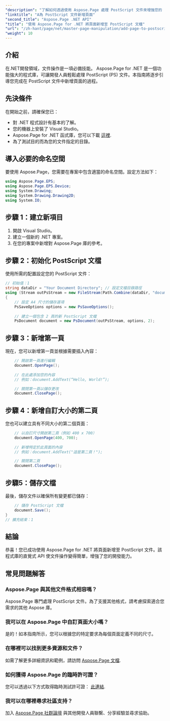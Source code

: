 ```yaml
---
"description": "了解如何透過使用 Aspose.Page 處理 PostScript 文件來增強您的 .NET 應用程式。本逐步指南提供了有關初始化文件的清晰說明。"
"linktitle": "A為 PostScript 文件新增頁面"
"second_title": "Aspose.Page .NET API"
"title": "使用 Aspose.Page for .NET 將頁面新增至 PostScript 文檔"
"url": "/zh-hant/page/net/master-page-manipulation/add-page-to-postscript-document/"
"weight": 10
---
```


## 介紹

在.NET開發領域，文件操作是一項必備技能。 Aspose.Page for .NET 是一個功能強大的程式庫，可讓開發人員輕鬆處理 PostScript (PS) 文件。本指南將逐步引導您完成在 PostScript 文件中新增頁面的過程。

## 先決條件

在開始之前，請確保您已：

- 對 .NET 程式設計有基本的了解。
- 您的機器上安裝了 Visual Studio。
- Aspose.Page for .NET 函式庫，您可以下載 [這裡](https://releases。aspose.com/page/net/).
- 為了測試目的而為您的文件指定的目錄。

## 導入必要的命名空間

要使用 Aspose.Page，您需要在專案中包含適當的命名空間。設定方法如下：

```csharp
using Aspose.Page.EPS;
using Aspose.Page.EPS.Device;
using System.Drawing;
using System.Drawing.Drawing2D;
using System.IO;
```

## 步驟 1：建立新項目

1. 開啟 Visual Studio。
2. 建立一個新的 .NET 專案。
3. 在您的專案中新增對 Aspose.Page 庫的參考。

## 步驟 2：初始化 PostScript 文檔

使用所需的配置設定您的 PostScript 文件：

```csharp
// 初始值：1
string dataDir = "Your Document Directory"; // 設定文檔目錄路徑
using (Stream outPsStream = new FileStream(Path.Combine(dataDir, "document1.ps"), FileMode.Create))
{
    // 設定 A4 尺寸的儲存選項
    PsSaveOptions options = new PsSaveOptions();
    
    // 建立一個包含 2 頁的新 PostScript 文檔
    PsDocument document = new PsDocument(outPsStream, options, 2);
```

## 步驟 3：新增第一頁

現在，您可以新增第一頁並根據需要插入內容：

```csharp
    // 開啟第一頁進行編輯
    document.OpenPage();
    
    // 在此處添加您的內容
    // 例如：document.AddText(“Hello, World!”);

    // 關閉第一頁以儲存更改
    document.ClosePage();
```

## 步驟 4：新增自訂大小的第二頁

您也可以建立具有不同大小的第二個頁面：

```csharp
    // 以自訂尺寸開啟第二頁（例如 400 x 700）
    document.OpenPage(400, 700);
    
    // 新增特定於此頁面的內容
    // 例如：document.AddText("這是第二頁！");

    // 關閉第二頁
    document.ClosePage();
```

## 步驟5：儲存文檔

最後，儲存文件以確保所有變更都已儲存：

```csharp
    // 儲存 PostScript 文檔
    document.Save();
}
// 擴充結束：1
```

## 結論

恭喜！您已成功使用 Aspose.Page for .NET 將頁面新增至 PostScript 文件。該程式庫的直覺式 API 使文件操作變得簡單，增強了您的開發能力。

## 常見問題解答

### Aspose.Page 與其他文件格式相容嗎？  
Aspose.Page 專門處理 PostScript 文件。為了支援其他格式，請考慮探索適合您需求的其他 Aspose 庫。

### 我可以在 Aspose.Page 中自訂頁面大小嗎？  
是的！如本指南所示，您可以根據您的特定要求為每個頁面定義不同的尺寸。

### 在哪裡可以找到更多資源和文件？  
如需了解更多詳細資訊和範例，請訪問 [Aspose.Page 文檔](https://reference。aspose.com/page/net/).

### 如何獲得 Aspose.Page 的臨時許可證？  
您可以透過以下方式取得臨時測試許可證： [此連結](https://purchase。conholdate.com/temporary-license/).

### 我可以在哪裡尋求社區支持？  
加入 [Aspose.Page 社群論壇](https://forum.aspose.com/c/page/39) 與其他開發人員聯繫、分享經驗並尋求協助。